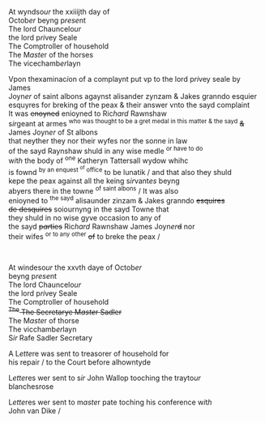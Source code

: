 ---
---
<div>

<div>
      <p>
		At wyndso<i>ur</i> the xxiiijth day of
		<br />Octob<i>er</i> beyng p<i>rese</i>nt
		<br />The lord Chauncelo<i>ur</i>
		<br />the lord p<i>ri</i>vey Seale
		<br />The Comptroller of household
		<br />The M<i>aste</i>r of the horses
		<br />The vicechamb<i>er</i>layn
	</p>
      <p>
		Vpon thexaminac<i>i</i>on of a complaynt put vp to the lord p<i>ri</i>vey seale by James
		<br />Joyn<i>er</i> of saint albons agaynst alisander zynzam &amp; Jakes granndo esquier
		<br />esquyres for breking of the peax &amp; their answer vnto the sayd complaint
		<br />It was <del>enoyned</del> enioyned to Ric<i>hard</i> Rawnshaw
		<br />s<i>ir</i>geant at armes <sup>who was thought to be a gret medal in this matter &amp; the sayd</sup> <del>&amp;</del> James Joyn<i>er</i> of St albons
		<br />that neyther they nor their wyfes nor the so<i>n</i>ne in law
		<br />of the sayd Raynshaw shuld in any wise medle <sup>or have to do</sup>
		<br />w<i>i</i>t<i>h</i> the body of <sup>one</sup> Katheryn Tattersall wydow whihc
		<br />is fownd <sup>by an enquest <sup>of</sup> office</sup> to be lunatik / and that also they shuld
		<br />kepe the peax against all the keing s<i>ir</i>vant<i>es</i> beyng
		<br />abyers there in the towne <sup>of saint albons</sup> / It was also
		<br />enioyned to <sup>the sayd</sup> alisaunder zinzam &amp; Jakes granndo <del>esquires
		<br />de desquires</del> soiournyng in the sayd Towne that
		<br />they shuld in no wise gyve occasion to any of
		<br />the sayd <del>p<i>ar</i>ties</del> Ric<i>hard</i> Rawnshaw James Joyn<i>er</i><del>d</del> nor
		<br />their wifes <sup>or to any other</sup> <del>of</del> to breke the peax /
	</p>
<br /></div>
   <div>
      <p>
		At windeso<i>ur</i> the xxvth daye of Octob<i>er</i>
		<br />beyng p<i>rese</i>nt
		<br />The lord Chauncelo<i>ur</i>
		<br />the lord p<i>ri</i>vey Seale
		<br />The Comptroller of household
		<br /><del><sup>The</sup> The Secretarye M<i>aste</i>r Sadler</del>
		<br />The M<i>aste</i>r of thorse
		<br />The vicchamb<i>er</i>layn
		<br />S<i>ir</i> Rafe Sadler Secretary
	</p>
      <p>
		A L<i>ette</i>re was sent to treasorer of household for
		<br />his repair / to the Court before alhowntyde
	</p>
      <p>
		L<i>ette</i>res wer sent to s<i>ir</i> John Wallop tooching the trayto<i>ur</i>
		<br />blanchesrose
	</p>
      <p>
		L<i>ette</i>res wer sent to m<i>aste</i>r pate toching his conference w<i>i</i>t<i>h</i>
		<br />John van Dike /
	</p>
<br /></div>
</div>